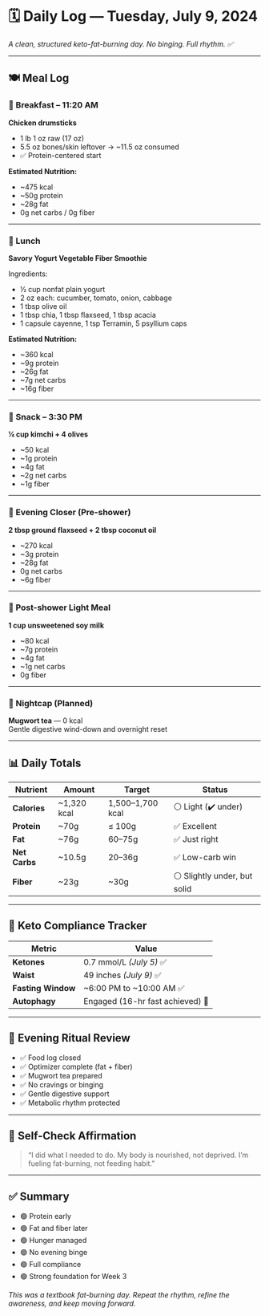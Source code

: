 # 🗓️ Daily Log — Tuesday, July 9, 2024  
_A clean, structured keto-fat-burning day. No binging. Full rhythm. ✅_

---

## 🍽️ Meal Log

### 🥚 Breakfast – 11:20 AM  
**Chicken drumsticks**  
- 1 lb 1 oz raw (17 oz)  
- 5.5 oz bones/skin leftover → ~11.5 oz consumed  
- ✅ Protein-centered start

**Estimated Nutrition:**  
- ~475 kcal  
- ~50g protein  
- ~28g fat  
- 0g net carbs / 0g fiber

---

### 🥣 Lunch  
**Savory Yogurt Vegetable Fiber Smoothie**

Ingredients:  
- ½ cup nonfat plain yogurt  
- 2 oz each: cucumber, tomato, onion, cabbage  
- 1 tbsp olive oil  
- 1 tbsp chia, 1 tbsp flaxseed, 1 tbsp acacia  
- 1 capsule cayenne, 1 tsp Terramin, 5 psyllium caps

**Estimated Nutrition:**  
- ~360 kcal  
- ~9g protein  
- ~26g fat  
- ~7g net carbs  
- ~16g fiber

---

### 🥬 Snack – 3:30 PM  
**¼ cup kimchi + 4 olives**  
- ~50 kcal  
- ~1g protein  
- ~4g fat  
- ~2g net carbs  
- ~1g fiber  

---

### 🌙 Evening Closer (Pre-shower)  
**2 tbsp ground flaxseed + 2 tbsp coconut oil**

- ~270 kcal  
- ~3g protein  
- ~28g fat  
- 0g net carbs  
- ~6g fiber

---

### 🥛 Post-shower Light Meal  
**1 cup unsweetened soy milk**

- ~80 kcal  
- ~7g protein  
- ~4g fat  
- ~1g net carbs  
- 0g fiber  

---

### 🍵 Nightcap (Planned)  
**Mugwort tea** — 0 kcal  
Gentle digestive wind-down and overnight reset

---

## 📊 Daily Totals

| Nutrient     | Amount       | Target           | Status     |
|--------------|--------------|------------------|------------|
| **Calories** | ~1,320 kcal  | 1,500–1,700 kcal | ⚪ Light (✔️ under)  
| **Protein**  | ~70g         | ≤ 100g           | ✅ Excellent  
| **Fat**      | ~76g         | 60–75g           | ✅ Just right  
| **Net Carbs**| ~10.5g       | 20–36g           | ✅ Low-carb win  
| **Fiber**    | ~23g         | ~30g             | ⚪ Slightly under, but solid  

---

## 🔬 Keto Compliance Tracker

| Metric             | Value                     |
|--------------------|---------------------------|
| **Ketones**        | 0.7 mmol/L *(July 5)* ✅  
| **Waist**          | 49 inches *(July 9)* ✅  
| **Fasting Window** | ~6:00 PM to ~10:00 AM ✅  
| **Autophagy**      | Engaged (16-hr fast achieved) 🔧  

---

## 🌙 Evening Ritual Review

- ✅ Food log closed  
- ✅ Optimizer complete (fat + fiber)  
- ✅ Mugwort tea prepared  
- ✅ No cravings or binging  
- ✅ Gentle digestive support  
- ✅ Metabolic rhythm protected

---

## 🧠 Self-Check Affirmation

> “I did what I needed to do. My body is nourished, not deprived. I’m fueling fat-burning, not feeding habit.”

---

## ✅ Summary

- 🟢 Protein early  
- 🟢 Fat and fiber later  
- 🟢 Hunger managed  
- 🟢 No evening binge  
- 🟢 Full compliance  
- 🟢 Strong foundation for Week 3

_This was a textbook fat-burning day. Repeat the rhythm, refine the awareness, and keep moving forward._

